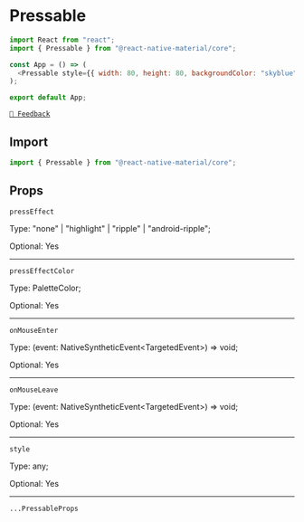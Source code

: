 # Pressable

```js with-preview
import React from "react";
import { Pressable } from "@react-native-material/core";

const App = () => (
  <Pressable style={{ width: 80, height: 80, backgroundColor: "skyblue" }} />
);

export default App;
```

[`💬 Feedback`](https://github.com/yamankatby/react-native-material/labels/component%3A%20Pressable)

## Import

```js
import { Pressable } from "@react-native-material/core";
```

## Props

`pressEffect`

Type: "none" | "highlight" | "ripple" | "android-ripple";

Optional: Yes

---

`pressEffectColor`

Type: PaletteColor;

Optional: Yes

---

`onMouseEnter`

Type: (event: NativeSyntheticEvent<TargetedEvent\>) =\> void;

Optional: Yes

---

`onMouseLeave`

Type: (event: NativeSyntheticEvent<TargetedEvent\>) =\> void;

Optional: Yes

---

`style`

Type: any;

Optional: Yes

---

`...PressableProps`
